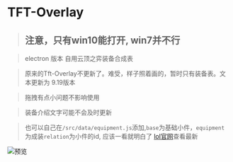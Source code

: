 # TFT-Overlay
> ## 注意，只有win10能打开, win7并不行  

> electron 版本 自用云顶之弈装备合成表  

> 原来的Tft-Overlay不更新了。难受，样子照着画的，暂时只有装备表。文本更新为 9.19版本  

> 拖拽有点小问题不影响使用  

> 装备介绍文字可能不会及时更新  

> 也可以自己在`/src/data/equipment.js`添加,`base`为基础小件，`equipment`为成装`relation`为小件的id, 应该一看就明白了 [lol官网](https://lol.qq.com/act/a20190702loltftwf/index.html#tab1)查看最新

![预览](http://ww1.sinaimg.cn/large/005O2C54gy1g7gvili3hlj30fc0fzgqi.jpg)
